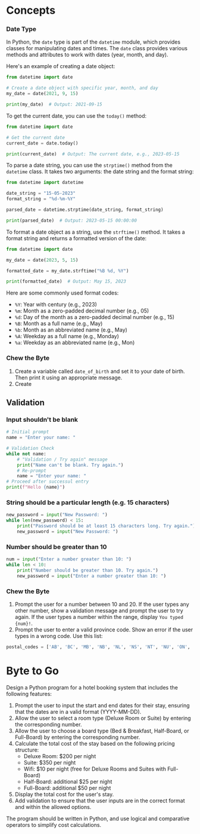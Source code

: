 # Concepts

### Date Type
In Python, the `date` type is part of the `datetime` module, which provides classes for manipulating dates and times. The `date` class provides various methods and attributes to work with dates (year, month, and day).

Here's an example of creating a date object:
```python
from datetime import date

# Create a date object with specific year, month, and day
my_date = date(2021, 9, 15)

print(my_date)  # Output: 2021-09-15
```
To get the current date, you can use the `today()` method:
```python
from datetime import date

# Get the current date
current_date = date.today()

print(current_date)  # Output: The current date, e.g., 2023-05-15
```
To parse a date string, you can use the `strptime()` method from the `datetime` class. It takes two arguments: the date string and the format string:
```python
from datetime import datetime

date_string = "15-05-2023"
format_string = "%d-%m-%Y"

parsed_date = datetime.strptime(date_string, format_string)

print(parsed_date)  # Output: 2023-05-15 00:00:00
```

To format a date object as a string, use the `strftime()` method. It takes a format string and returns a formatted version of the date:

```python
from datetime import date

my_date = date(2023, 5, 15)

formatted_date = my_date.strftime("%B %d, %Y")

print(formatted_date)  # Output: May 15, 2023
```

Here are some commonly used format codes:

- `%Y`: Year with century (e.g., 2023)
- `%m`: Month as a zero-padded decimal number (e.g., 05)
- `%d`: Day of the month as a zero-padded decimal number (e.g., 15)
- `%B`: Month as a full name (e.g., May)
- `%b`: Month as an abbreviated name (e.g., May)
- `%A`: Weekday as a full name (e.g., Monday)
- `%a`: Weekday as an abbreviated name (e.g., Mon)

### Chew the Byte
1. Create a variable called `date_of_birth` and set it to your date of birth. Then print it using an appropriate message.
2. Create 

## Validation
### Input shouldn't be blank
```python
# Initial prompt
name = "Enter your name: "

# Validation Check
while not name:
	# "Validation / Try again" message
	print("Name can't be blank. Try again.")
	# Re-prompt
	name = "Enter your name: "
# Proceed after successul entry
print(f"Hello {name}")
```
### String should be a particular length (e.g. 15 characters)
```python
new_password = input("New Password: ")
while len(new_password) < 15:
	print("Password should be at least 15 characters long. Try again.")
	new_password = input("New Password: ")
```
### Number should be greater than 10

```python
num = input("Enter a number greater than 10: ")
while len < 10:
	print("Number should be greater than 10. Try again.")
	new_password = input("Enter a number greater than 10: ")
```

### Chew the Byte
1. Prompt the user for a number between 10 and 20. If the user types any other number, show a validation message and prompt the user to try again. If the user types a number within the range, display `You typed {num}!`.
2. Prompt the user to enter a valid province code. Show an error if the user types in a wrong code. Use this list:
```python
postal_codes = ['AB', 'BC', 'MB', 'NB', 'NL', 'NS', 'NT', 'NU', 'ON', 'PE', 'QC', 'SK', 'YT']
```


# Byte to Go
Design a Python program for a hotel booking system that includes the following features:

1. Prompt the user to input the start and end dates for their stay, ensuring that the dates are in a valid format (YYYY-MM-DD).
2. Allow the user to select a room type (Deluxe Room or Suite) by entering the corresponding number.
3. Allow the user to choose a board type (Bed & Breakfast, Half-Board, or Full-Board) by entering the corresponding number.
4. Calculate the total cost of the stay based on the following pricing structure:
    - Deluxe Room: $200 per night
    - Suite: $350 per night
    - Wifi: $10 per night (free for Deluxe Rooms and Suites with Full-Board)
    - Half-Board: additional $25 per night
    - Full-Board: additional $50 per night
5. Display the total cost for the user's stay.
6. Add validation to ensure that the user inputs are in the correct format and within the allowed options.

The program should be written in Python, and use logical and comparative operators to simplify cost calculations.